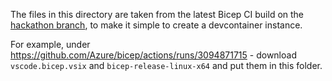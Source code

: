 The files in this directory are taken from the latest Bicep CI build on the [hackathon branch](https://github.com/Azure/bicep/tree/hackathon), to make it simple to create a devcontainer instance.

For example, under https://github.com/Azure/bicep/actions/runs/3094871715 - download `vscode.bicep.vsix` and `bicep-release-linux-x64` and put them in this folder.